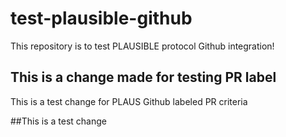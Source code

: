# test-plausible-github
This repository is to test PLAUSIBLE protocol Github integration!

## This is a change made for testing PR label
This is a test change for PLAUS Github labeled PR criteria

##This is a test change
